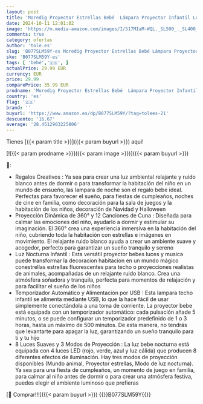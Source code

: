 ```yaml
---
layout: post
title: 'Moredig Proyector Estrellas Bebé  Lámpara Proyector Infantil Luz Nocturna con Rotación y Música  Función de Temporización y Control Remoto  8 Modos Luz de la Noche  Perfecto Regalos para Bebes - Azul'
date: 2024-10-11 12:01:02
image: 'https://m.media-amazon.com/images/I/517MIaM-WQL._SL500_._SL400_.jpg'
comments: true
category: ofertas
author: 'tole.es'
slug: 'B077SLM59Y-es Moredig Proyector Estrellas Bebé Lámpara Proyector...'
sku: 'B077SLM59Y-es'
tags: [ 'bebé','🇪🇸', ]
actualPrice: 29.99 EUR
currency: EUR
price: 29.99
comparePrice: 35.99 EUR
prodname: 'Moredig Proyector Estrellas Bebé  Lámpara Proyector Infantil Luz Nocturna con Rotación y Música  Función de Temporización y Control Remoto  8 Modos Luz de la Noche  Perfecto Regalos para Bebes - Azul'
country: 'es'
flag: '🇪🇸'
brand: ''
buyurl: 'https://www.amazon.es/dp/B077SLM59Y/?tag=tolees-21'
descuento: '16.67'
average: '28.4512903225806'
---
```


Tienes [{{< param title >}}]({{< param buyurl >}}) aqui!

[![{{< param prodname >}}]({{< param image >}})]({{< param buyurl >}})

🔎:

- Regalos Creativos : Ya sea para crear una luz ambiental relajante y ruido blanco antes de dormir o para transformar la habitación del niño en un mundo de ensueño, las lampara de noche son el regalo bebe ideal. Perfectas para favorecer el sueño, para fiestas de cumpleaños, noches de cine en familia, como decoración para la sala de juegos y la habitación de los niños, decoración de Navidad y Halloween
- Proyección Dinámica de 360° y 12 Canciones de Cuna : Diseñada para calmar las emociones del niño, ayudarlo a dormir y estimular su imaginación. El 360° crea una experiencia inmersiva en la habitación del niño, cubriendo toda la habitación con estrellas e imágenes en movimiento. El relajante ruido blanco ayuda a crear un ambiente suave y acogedor, perfecto para garantizar un sueño tranquilo y sereno
- Luz Nocturna Infantil : Esta versátil proyector bebes luces y musica puede transformar la decoracion habitacion en un mundo mágico conestrellas estrellas fluorescentes para techo o proyecciones realistas de animales, acompañadas de un relajante ruido blanco. Crea una atmósfera soñadora y tranquila, perfecta para momentos de relajación y para facilitar el sueño de los niños
- Temporizador Automático y Alimentación por USB : Esta lampara techo infantil se alimenta mediante USB, lo que la hace fácil de usar simplemente conectándola a una toma de corriente. La proyector bebe está equipada con un temporizador automático: cada pulsación añade 5 minutos, o se puede configurar un temporizador predefinido de 1 o 3 horas, hasta un máximo de 500 minutos. De esta manera, no tendrás que levantarte para apagar la luz, garantizando un sueño tranquilo para ti y tu hijo
- 8 Luces Suaves y 3 Modos de Proyección : La luz bebe nocturna está equipada con 4 luces LED (rojo, verde, azul y luz cálida) que producen 8 diferentes efectos de iluminación. Hay tres modos de proyección disponibles (Mundo animal, Proyector estrellas, Modo de luz nocturna). Ya sea para una fiesta de cumpleaños, un momento de juego en familia, para calmar al niño antes de dormir o para crear una atmósfera festiva, puedes elegir el ambiente luminoso que prefieras

[🛒 Comprar!!!]({{< param buyurl >}})
{{<world>}}B077SLM59Y{{</world>}}
